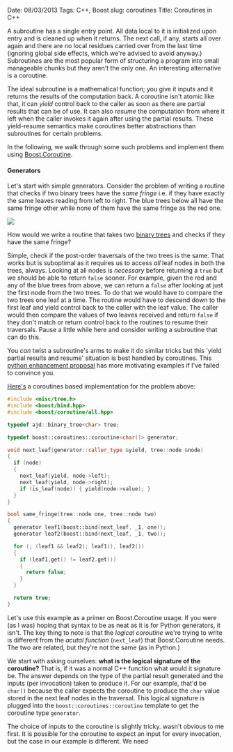 Date: 08/03/2013
Tags: C++, Boost
slug: coroutines
Title: Coroutines in C++

<!-- Structured programming breaks a complex task into smaller units called _subroutines_ that are then -->
<!-- stitched together in an intricate fabric of callers and callees to get the task done. While that -->
<!-- seems like the natural thing to do, the operational semantics associated with the invocation of -->
<!-- these routines; things like calling conventions, variable scopes, their lifetimes, etc. are more or -->
<!-- less _conventions_. An interesting deviation from these conventions is a coroutine. -->

A subroutine has a single entry point. All data local to it is initialized upon entry and is cleaned
up when it returns. The next call, if any, starts all over again and there are no local residues
carried over from the last time (ignoring global side effects, which we're advised to avoid anyway.)
Subroutines are the most popular form of structuring a program into small manageable chunks but
they aren't the only one. An interesting alternative is a coroutine.

The ideal subroutine is a mathematical function; you give it inputs and it returns the results of
the computation back. A coroutine isn't atomic like that, it can _yield_ control back to the caller
as soon as there are partial results that can be of use. It can also _resume_ the computation from
where it left when the caller invokes it again after using the partial results. These yield-resume
semantics make coroutines better abstractions than subroutines for certain problems.

In the following, we walk through some such problems and implement them using
[Boost.Coroutine][coro].

#### Generators

Let's start with simple generators. Consider the problem of writing a routine that checks if two
binary trees have the _same fringe_ i.e.  if they have exactly the same leaves reading from left to
right. The blue trees below all have the same fringe other while none of them have the same fringe
as the red one.

<img src="/static/images/samefringe.png">

How would we write a routine that takes two [binary trees][mytree] and checks if they have the same fringe?

Simple, check if the post-order traversals of the two trees is the same. That works but is
suboptimal as it requires us to access _all_ leaf nodes in both the trees, always. Looking at all
nodes is _necessary_ before returning a `true` but we should be able to return `false` sooner. For
example, given the red and any of the blue trees from above, we can return a `false` after looking
at just the first node from the two trees. To do that we would have to compare the two trees one
leaf at a time. The routine would have to descend down to the first leaf and yield control back to
the caller with the leaf value. The caller would then compare the values of two leaves received and
return `false` if they don't match or return control back to the routines to resume their
traversals.  Pause a little while here and consider writing a subroutine that can do this.

You _can_ twist a subroutine's arms to make it do similar tricks but this 'yield partial results and
resume' situation is best handled by coroutines. This [python enhancement proposal][pep] has more
motivating examples if I've failed to convince you.

[Here's][sfcoro] a coroutines based implementation for the problem above:

```c++
#include <misc/tree.h>
#include <boost/bind.hpp>
#include <boost/coroutine/all.hpp>

typedef ajd::binary_tree<char> tree;

typedef boost::coroutines::coroutine<char()> generator;

void next_leaf(generator::caller_type &yield, tree::node &node)
{
  if (node)
  {
    next_leaf(yield, node->left);
    next_leaf(yield, node->right);
    if (is_leaf(node)) { yield(node->value); }
  }
}

bool same_fringe(tree::node one, tree::node two)
{
  generator leaf1(boost::bind(next_leaf, _1, one));
  generator leaf2(boost::bind(next_leaf, _1, two));

  for (; (leaf1 && leaf2); leaf1(), leaf2())
  {
    if (leaf1.get() != leaf2.get())
    {
      return false;
    }
  }

  return true;
}
```

Let's use this example as a primer on Boost.Coroutine usage. If you were (as I was) hoping that
syntax to be as neat as it is for Python generators, it isn't. The key thing to note is that the
_logical coroutine_ we're trying to write is different from the _acutal function_ (`next_leaf`) that
Boost.Coroutine needs. The two are related, but they're not the same (as in Python.)

We start with asking ourselves: **what is the logical signature of the coroutine?** That is, if it
was a normal C++ function what would it signature be. The answer depends on the type of the partial
result generated and the inputs (per invocation) taken to produce it. For our example, that'd be
`char()` because the caller expects the coroutine to produce the `char` value stored in the next
leaf nodes in the traversal. This logical signature is plugged into the
`boost::coroutines::coroutine` template to get the coroutine type `generator`. 

The choice of inputs to the coroutine is slightly tricky. wasn't obvious to me first. It is possible
for the coroutine to expect an input for every invocation, but the case in our example is
different. We need



[pep]:http://www.python.org/dev/peps/pep-0255/
[dabeaz]: http://dabeaz.com/coroutines/
[mytree]: https://github.com/aldrin/home/blob/master/code/c%2B%2B/misc/tree.h
[sfcoro]: https://github.com/aldrin/home/blob/master/code/c%2B%2B/misc/tree.h
[coro]: http://www.boost.org/doc/libs/release/libs/coroutine/doc/html/index.html
